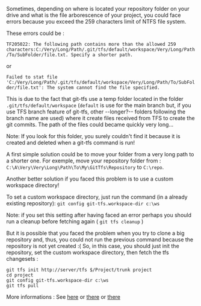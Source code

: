 Sometimes, depending on where is located your repository folder on your drive and what is the file arborescence of your project,
you could face errors because you exceed the 259 characters limit of NTFS file system.

These errors could be :

`TF205022: The following path contains more than the allowed 259 characters:C:/Very/Long/Path/.git/tfs/default/workspace/Very/Long/Path/To/SubFolder/file.txt. Specify a shorter path.`

or

`Failed to stat file 'C:/Very/Long/Path/.git/tfs/default/workspace/Very/Long/Path/To/SubFolder/file.txt': The system cannot find the file specified.`

This is due to the fact that git-tfs use a temp folder located in the folder `.git/tfs/default/workspace` (`default` is use for the main branch but, if you use TFS branch feature of git-tfs, other --longer?-- folders following the branch name are used) where it create files received from TFS to create the git commits. The path of the files could became quickly very long... 

Note: If you look for this folder, you surely couldn't find it because it is created and deleted when a git-tfs command is run!

A first simple solution could be to move your folder from a very long path to a shorter one.
For exemple, move your repository folder from :
`C:\A\Very\Very\Long\Path\To\My\GitTfs\Repository` to `C:\repo`.

Another better solution if you faced this problem is to use a custom workspace directory!

To set a custom workspace directory, just run the command (in a already existing repository):
`git config git-tfs.workspace-dir c:\ws`

Note: if you set this setting after having faced an error perhaps you should run a cleanup before fetching again ( `git tfs cleanup` )

But it is possible that you faced the problem when you try to clone a big repository and, thus, you could not run the previous command because the repository is not yet created :(
So, in this case, you should just init the repository, set the custom workspace directory, then fetch the tfs changesets :

    git tfs init http://server/tfs $/Project/trunk project
    cd project
    git config git-tfs.workspace-dir c:\ws
    git tfs pull

More informations : See [here](https://github.com/git-tfs/git-tfs/issues/314) or [there](https://github.com/git-tfs/git-tfs/issues/430) or [there](https://github.com/git-tfs/git-tfs/pull/266)